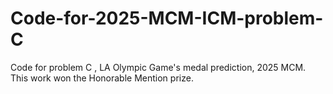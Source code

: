 # Code-for-2025-MCM-ICM-problem-C
Code for problem C , LA Olympic Game's medal prediction, 2025 MCM. This work won the Honorable Mention prize.
